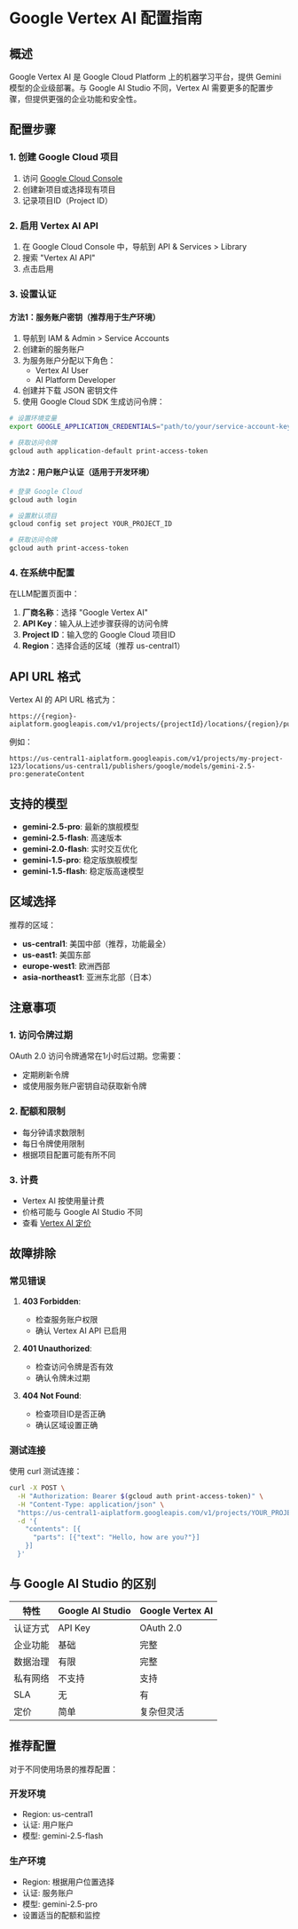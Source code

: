# Google Vertex AI 配置指南

## 概述

Google Vertex AI 是 Google Cloud Platform 上的机器学习平台，提供 Gemini 模型的企业级部署。与 Google AI Studio 不同，Vertex AI 需要更多的配置步骤，但提供更强的企业功能和安全性。

## 配置步骤

### 1. 创建 Google Cloud 项目

1. 访问 [Google Cloud Console](https://console.cloud.google.com/)
2. 创建新项目或选择现有项目
3. 记录项目ID（Project ID）

### 2. 启用 Vertex AI API

1. 在 Google Cloud Console 中，导航到 API & Services > Library
2. 搜索 "Vertex AI API"
3. 点击启用

### 3. 设置认证

#### 方法1：服务账户密钥（推荐用于生产环境）

1. 导航到 IAM & Admin > Service Accounts
2. 创建新的服务账户
3. 为服务账户分配以下角色：
   - Vertex AI User
   - AI Platform Developer
4. 创建并下载 JSON 密钥文件
5. 使用 Google Cloud SDK 生成访问令牌：

```bash
# 设置环境变量
export GOOGLE_APPLICATION_CREDENTIALS="path/to/your/service-account-key.json"

# 获取访问令牌
gcloud auth application-default print-access-token
```

#### 方法2：用户账户认证（适用于开发环境）

```bash
# 登录 Google Cloud
gcloud auth login

# 设置默认项目
gcloud config set project YOUR_PROJECT_ID

# 获取访问令牌
gcloud auth print-access-token
```

### 4. 在系统中配置

在LLM配置页面中：

1. **厂商名称**：选择 "Google Vertex AI"
2. **API Key**：输入从上述步骤获得的访问令牌
3. **Project ID**：输入您的 Google Cloud 项目ID
4. **Region**：选择合适的区域（推荐 us-central1）

## API URL 格式

Vertex AI 的 API URL 格式为：
```
https://{region}-aiplatform.googleapis.com/v1/projects/{projectId}/locations/{region}/publishers/google/models/{model}:generateContent
```

例如：
```
https://us-central1-aiplatform.googleapis.com/v1/projects/my-project-123/locations/us-central1/publishers/google/models/gemini-2.5-pro:generateContent
```

## 支持的模型

- **gemini-2.5-pro**: 最新的旗舰模型
- **gemini-2.5-flash**: 高速版本
- **gemini-2.0-flash**: 实时交互优化
- **gemini-1.5-pro**: 稳定版旗舰模型
- **gemini-1.5-flash**: 稳定版高速模型

## 区域选择

推荐的区域：

- **us-central1**: 美国中部（推荐，功能最全）
- **us-east1**: 美国东部
- **europe-west1**: 欧洲西部
- **asia-northeast1**: 亚洲东北部（日本）

## 注意事项

### 1. 访问令牌过期

OAuth 2.0 访问令牌通常在1小时后过期。您需要：

- 定期刷新令牌
- 或使用服务账户密钥自动获取新令牌

### 2. 配额和限制

- 每分钟请求数限制
- 每日令牌使用限制
- 根据项目配置可能有所不同

### 3. 计费

- Vertex AI 按使用量计费
- 价格可能与 Google AI Studio 不同
- 查看 [Vertex AI 定价](https://cloud.google.com/vertex-ai/pricing)

## 故障排除

### 常见错误

1. **403 Forbidden**: 
   - 检查服务账户权限
   - 确认 Vertex AI API 已启用

2. **401 Unauthorized**:
   - 检查访问令牌是否有效
   - 确认令牌未过期

3. **404 Not Found**:
   - 检查项目ID是否正确
   - 确认区域设置正确

### 测试连接

使用 curl 测试连接：

```bash
curl -X POST \
  -H "Authorization: Bearer $(gcloud auth print-access-token)" \
  -H "Content-Type: application/json" \
  "https://us-central1-aiplatform.googleapis.com/v1/projects/YOUR_PROJECT_ID/locations/us-central1/publishers/google/models/gemini-2.5-pro:generateContent" \
  -d '{
    "contents": [{
      "parts": [{"text": "Hello, how are you?"}]
    }]
  }'
```

## 与 Google AI Studio 的区别

| 特性 | Google AI Studio | Google Vertex AI |
|------|------------------|------------------|
| 认证方式 | API Key | OAuth 2.0 |
| 企业功能 | 基础 | 完整 |
| 数据治理 | 有限 | 完整 |
| 私有网络 | 不支持 | 支持 |
| SLA | 无 | 有 |
| 定价 | 简单 | 复杂但灵活 |

## 推荐配置

对于不同使用场景的推荐配置：

### 开发环境
- Region: us-central1
- 认证: 用户账户
- 模型: gemini-2.5-flash

### 生产环境
- Region: 根据用户位置选择
- 认证: 服务账户
- 模型: gemini-2.5-pro
- 设置适当的配额和监控 